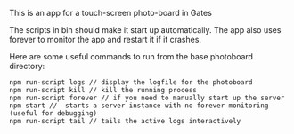 This is an app for a touch-screen photo-board in Gates

The scripts in bin should make it start up automatically. The app also uses forever to monitor the app and restart it if it crashes.

Here are some useful commands to run from the base photoboard directory:
    
    npm run-script logs // display the logfile for the photoboard
    npm run-script kill // kill the running process
    npm run-script forever // if you need to manually start up the server
    npm start //  starts a server instance with no forever monitoring (useful for debugging)
    npm run-script tail // tails the active logs interactively
